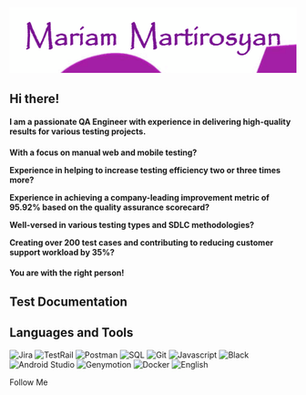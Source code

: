 ![Header](https://github.com/MartirosyanQA/MartirosyanQA/blob/main/assets/download.gif)

## Hi there!

<h4>I am a passionate QA Engineer with experience in delivering high-quality results for various testing projects. <h4>

 <h4>
 
 <p> <p

 <h4>
 With a focus on manual web and mobile testing?  

Experience in helping to increase testing efficiency two or three times more? 

Experience in achieving a company-leading improvement metric of 95.92% based on the quality assurance scorecard? 

Well-versed in various testing types and SDLC methodologies? 

Creating over  200 test cases and contributing to reducing customer support workload by 35%? <h4>

<h4> You are with the right person! <h4>


## Test Documentation 

## Languages and Tools
![Jira](https://img.shields.io/badge/-Jira-090909?style=for-the-badge&logo=jira&logoColor=blue)
![TestRail](https://img.shields.io/badge/-TestRail-090909?style=for-the-badge&logo=testrail)
![Postman](https://img.shields.io/badge/-Postman-090909?style=for-the-badge&logo=postman)
![SQL](https://img.shields.io/badge/-PostgreSQL-090909?style=for-the-badge&logo=postgresql)
![Git](https://img.shields.io/badge/-Git-090909?style=for-the-badge&logo=git)
![Javascript](https://img.shields.io/badge/-Javascript-090909?style=for-the-badge&logo=javascript)
![Black](https://img.shields.io/badge/-Static_Testing-090909?style=for-the-badge)
![Android Studio](https://img.shields.io/badge/-Android_Studio-090909?style=for-the-badge&logo=androidstudio)
![Genymotion](https://img.shields.io/badge/-Genymotion-090909?style=for-the-badge&logo=genymotion)
![Docker](https://img.shields.io/badge/-Docker-090909?style=for-the-badge&logo=docker)
![English](https://img.shields.io/badge/-English_B2-090909?style=for-the-badge)

Follow Me